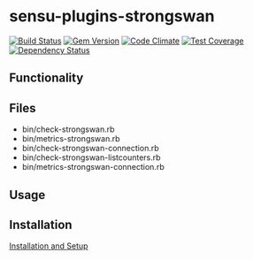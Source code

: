 # sensu-plugins-strongswan

[ ![Build Status](https://travis-ci.org/sensu-plugins/sensu-plugins-strongswan.svg?branch=master)](https://travis-ci.org/sensu-plugins/sensu-plugins-strongswan)
[![Gem Version](https://badge.fury.io/rb/sensu-plugins-strongswan.svg)](http://badge.fury.io/rb/sensu-plugins-strongswan)
[![Code Climate](https://codeclimate.com/github/sensu-plugins/sensu-plugins-strongswan/badges/gpa.svg)](https://codeclimate.com/github/sensu-plugins/sensu-plugins-strongswan)
[![Test Coverage](https://codeclimate.com/github/sensu-plugins/sensu-plugins-strongswan/badges/coverage.svg)](https://codeclimate.com/github/sensu-plugins/sensu-plugins-strongswan)
[![Dependency Status](https://gemnasium.com/sensu-plugins/sensu-plugins-strongswan.svg)](https://gemnasium.com/sensu-plugins/sensu-plugins-strongswan)

## Functionality

## Files

  * bin/check-strongswan.rb
  * bin/metrics-strongswan.rb
  * bin/check-strongswan-connection.rb
  * bin/check-strongswan-listcounters.rb
  * bin/metrics-strongswan-connection.rb

## Usage

## Installation

[Installation and Setup](http://sensu-plugins.io/docs/installation_instructions.html)
